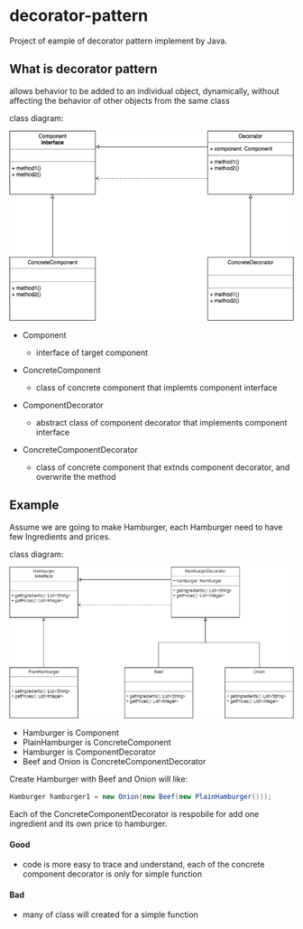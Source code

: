 # decorator-pattern
Project of eample of decorator pattern implement by Java.

## What is decorator pattern
allows behavior to be added to an individual object, dynamically, without affecting the behavior of other objects from the same class

class diagram:

![decorator pattern](https://github.com/kan01234/design-patterns/blob/master/decorator-pattern/decorator-pattern.png)

- Component
  - interface of target component

- ConcreteComponent
  - class of concrete component that implemts component interface

- ComponentDecorator
  - abstract class of component decorator that implements component interface

- ConcreteComponentDecorator
  - class of concrete component that extnds component decorator, and overwrite the method

## Example
Assume we are going to make Hamburger, each Hamburger need to have few Ingredients and prices.

class diagram:

![decorator pattern example](https://github.com/kan01234/design-patterns/blob/master/decorator-pattern/decorator-pattern-example.png)


- Hamburger is Component
- PlainHamburger is ConcreteComponent
- Hamburger is ComponentDecorator
- Beef and Onion is ConcreteComponentDecorator

Create Hamburger with Beef and Onion will like:
```java
Hamburger hamburger1 = new Onion(new Beef(new PlainHamburger()));
```
Each of the ConcreteComponentDecorator is respobile for add one ingredient and its own price to hamburger.

#### Good
- code is more easy to trace and understand, each of the concrete component decorator is only for simple function

#### Bad
- many of class will created for a simple function
